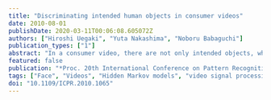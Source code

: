 ```yaml
---
title: "Discriminating intended human objects in consumer videos"
date: 2010-08-01
publishDate: 2020-03-11T00:06:08.605072Z
authors: ["Hiroshi Uegaki", "Yuta Nakashima", "Noboru Babaguchi"]
publication_types: ["1"]
abstract: "In a consumer video, there are not only intended objects, which are intentionally captured by the camcorder user, but also unintended objects, which are accidentally framed-in. Since the intended objects are essential to present what the camcorder user wants to express in the video, discriminating the intended objects from the unintended objects are beneficial for many applications, e.g., video summarization, privacy protection, and so forth. In this paper, focusing on human objects, we propose a method for discriminating the intended human objects from the unintended human objects. We evaluated the proposed method using 10 videos captured by 3 camcorder users. The results demonstrate that the proposed method successfully discriminates the intended human objects with 0.45 of recall and 0.80 of precision."
featured: false
publication: "*Proc. 20th International Conference on Pattern Recognition (ICPR)*"
tags: ["Face", "Videos", "Hidden Markov models", "video signal processing", "object detection", "Skin", "Humans", "camcorder", "consumer video", "Image color analysis", "intended human object", "intended human object discrimination", "intended object", "unintended human object", "Video equipment"]
doi: "10.1109/ICPR.2010.1065"
---
```


